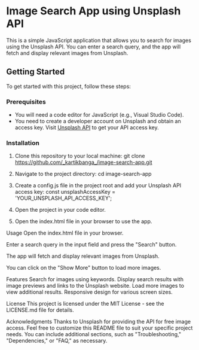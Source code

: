 # Image Search App using Unsplash API

This is a simple JavaScript application that allows you to search for images using the Unsplash API. You can enter a search query, and the app will fetch and display relevant images from Unsplash.

## Getting Started

To get started with this project, follow these steps:

### Prerequisites

- You will need a code editor for JavaScript (e.g., Visual Studio Code).
- You need to create a developer account on Unsplash and obtain an access key. Visit [Unsplash API](https://unsplash.com/developers) to get your API access key.

### Installation

1. Clone this repository to your local machine:
      git clone https://github.com/_kartikbanga_/image-search-app.git
2. Navigate to the project directory:
     cd image-search-app

4. Create a config.js file in the project root and add your Unsplash API access key:
     const unsplashAccessKey = 'YOUR_UNSPLASH_API_ACCESS_KEY';
5. Open the project in your code editor.
6. Open the index.html file in your browser to use the app.

Usage
Open the index.html file in your browser.

Enter a search query in the input field and press the "Search" button.

The app will fetch and display relevant images from Unsplash.

You can click on the "Show More" button to load more images.

Features
Search for images using keywords.
Display search results with image previews and links to the Unsplash website.
Load more images to view additional results.
Responsive design for various screen sizes.

License
This project is licensed under the MIT License - see the LICENSE.md file for details.

Acknowledgments
Thanks to Unsplash for providing the API for free image access.
Feel free to customize this README file to suit your specific project needs. You can include additional sections, such as "Troubleshooting," "Dependencies," or "FAQ," as necessary.




